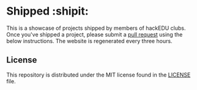 # Shipped :shipit:

This is a showcase of projects shipped by members of hackEDU clubs. Once you've
shipped a project, please submit a [pull
request](https://help.github.com/articles/using-pull-requests/) using the below
instructions. The website is regenerated every three hours.

## License

This repository is distributed under the MIT license found in the
[LICENSE](./LICENSE) file.
